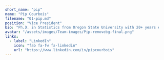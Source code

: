 ```yaml
---
short_name: "pip"
name: "Pip Courbois"
filename: "01-pip.md"
position: "Vice President"
bio: "Ph.D. in Statistics from Oregon State University​ with 20+ years of experience in delivering applied analytics and machine learning solutions in Groupon, and Amazon."
avatar: "/assets/images/Team-images/Pip-removebg-final.png"
links:
  - label: "LinkedIn"
    icon: "fab fa-fw fa-linkedin"
    url: "https://www.linkedin.com/in/pipcourbois"
---
```

